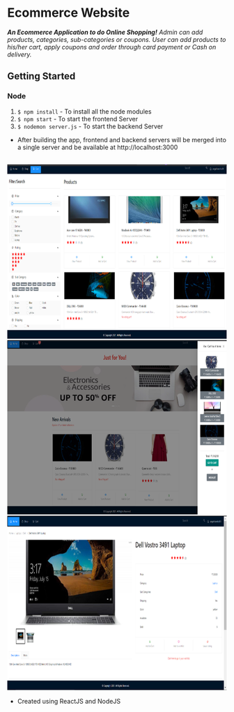 # Ecommerce Website

**_An Ecommerce Application to do Online Shopping!_**
_Admin can add products, categories, sub-categories or coupons._
_User can add products to his/her cart, apply coupons and order through card payment or Cash on delivery._

## Getting Started

### Node

1. `$ npm install` - To install all the node modules
2. `$ npm start` - To start the frontend Server
3. `$ nodemon server.js` - To start the backend Server

- After building the app, frontend and backend servers will be merged into a single server and be available at http://localhost:3000

<br />
<img src="client/src/images/shopPage.png" height="400px" width="800px" />
<br />
<img src="client/src/images/home.png" height="400px" width="800px" />
<br />
<img src="client/src/images/singleProduct.png" height="400px" width="800px" />
<br />

- Created using ReactJS and NodeJS
